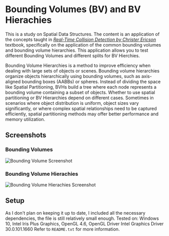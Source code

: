 # Bounding Volumes (BV) and BV Hierachies

This is a study on Spatial Data Structures. The content is an application of the concepts taught in <i>[Real-Time Collision Detection by Christer Ericson](https://www.amazon.com/Real-Time-Collision-Detection-Interactive-Technology/dp/1558607323)</i> textbook, specifically on the application of the common bounding volumes and bounding volume hierarchies. This application allows you to test different Bounding Volumes and different splits for BV Hierchies.

Bounding Volume Hierarchies is a method to improve efficiency when dealing with large sets of objects or scenes. Bounding volume hierarchies organize objects hierarchically using bounding volumes, such as axis-aligned bounding boxes (AABBs) or spheres. Instead of dividing the space like Spatial Partitioning, BVHs build a tree where each node represents a bounding volume containing a subset of objects. Whether to use spatial partitioning or BV Hierarchies depend on different cases. Sometimes in scenarios where object distribution is uniform, object sizes vary significantly, or where complex spatial relationships need to be captured efficiently, spatial partitioning methods may offer better performance and memory utilization.

## Screenshots

### Bounding Volumes
![Bounding Volume Screenshot](https://github.com/matthias-ong/Bounding-Volumes-and-BV-Hierarchies/blob/main/screenshots/bounding_volumes.png)

### Bounding Volume Hierachies
![Bounding Volume Hierachies Screenshot](https://github.com/matthias-ong/Bounding-Volumes-and-BV-Hierarchies/blob/main/screenshots/bv_hierachies.png)
 
## Setup

As I don't plan on keeping it up to date, I included all the necessary dependencies, the file is still relatively small enough.
Tested on: Windows 10, Intel Iris Plus Graphics, OpenGL 4.6, OpenGL Driver Intel Graphics Driver 30.0.101.1660
Refer to `README.txt` for more information.
